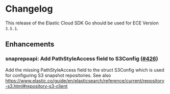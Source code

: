# Changelog

This release of the Elastic Cloud SDK Go should be used for ECE Version `3.5.1`.

## Enhancements

### snaprepoapi: Add PathStyleAccess field to S3Config ([#426](https://github.com/elastic/cloud-sdk-go/issues/426))

Add the missing PathStyleAccess field to the struct S3Config which is used for configuring S3 snapshot repositories.
See also https://www.elastic.co/guide/en/elasticsearch/reference/current/repository-s3.html#repository-s3-client

